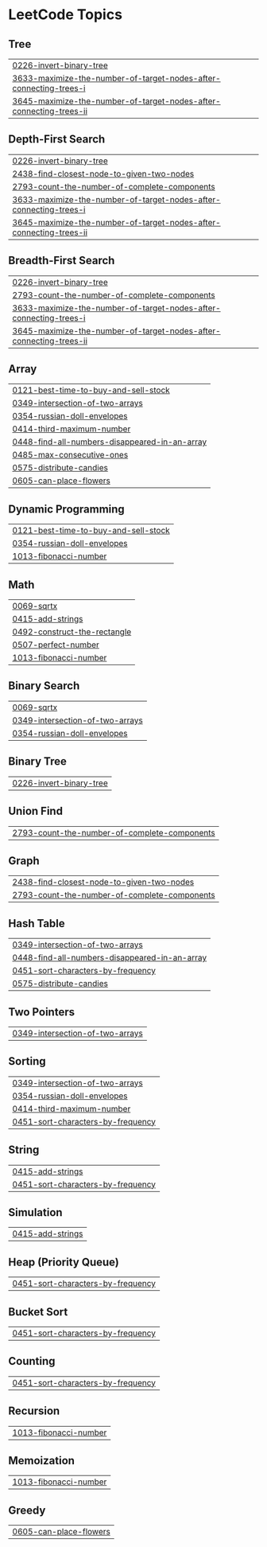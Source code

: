 

<!---LeetCode Topics Start-->
# LeetCode Topics
## Tree
|  |
| ------- |
| [0226-invert-binary-tree](https://github.com/solomon-2105/DSA/tree/master/0226-invert-binary-tree) |
| [3633-maximize-the-number-of-target-nodes-after-connecting-trees-i](https://github.com/solomon-2105/DSA/tree/master/3633-maximize-the-number-of-target-nodes-after-connecting-trees-i) |
| [3645-maximize-the-number-of-target-nodes-after-connecting-trees-ii](https://github.com/solomon-2105/DSA/tree/master/3645-maximize-the-number-of-target-nodes-after-connecting-trees-ii) |
## Depth-First Search
|  |
| ------- |
| [0226-invert-binary-tree](https://github.com/solomon-2105/DSA/tree/master/0226-invert-binary-tree) |
| [2438-find-closest-node-to-given-two-nodes](https://github.com/solomon-2105/DSA/tree/master/2438-find-closest-node-to-given-two-nodes) |
| [2793-count-the-number-of-complete-components](https://github.com/solomon-2105/DSA/tree/master/2793-count-the-number-of-complete-components) |
| [3633-maximize-the-number-of-target-nodes-after-connecting-trees-i](https://github.com/solomon-2105/DSA/tree/master/3633-maximize-the-number-of-target-nodes-after-connecting-trees-i) |
| [3645-maximize-the-number-of-target-nodes-after-connecting-trees-ii](https://github.com/solomon-2105/DSA/tree/master/3645-maximize-the-number-of-target-nodes-after-connecting-trees-ii) |
## Breadth-First Search
|  |
| ------- |
| [0226-invert-binary-tree](https://github.com/solomon-2105/DSA/tree/master/0226-invert-binary-tree) |
| [2793-count-the-number-of-complete-components](https://github.com/solomon-2105/DSA/tree/master/2793-count-the-number-of-complete-components) |
| [3633-maximize-the-number-of-target-nodes-after-connecting-trees-i](https://github.com/solomon-2105/DSA/tree/master/3633-maximize-the-number-of-target-nodes-after-connecting-trees-i) |
| [3645-maximize-the-number-of-target-nodes-after-connecting-trees-ii](https://github.com/solomon-2105/DSA/tree/master/3645-maximize-the-number-of-target-nodes-after-connecting-trees-ii) |
## Array
|  |
| ------- |
| [0121-best-time-to-buy-and-sell-stock](https://github.com/solomon-2105/DSA/tree/master/0121-best-time-to-buy-and-sell-stock) |
| [0349-intersection-of-two-arrays](https://github.com/solomon-2105/DSA/tree/master/0349-intersection-of-two-arrays) |
| [0354-russian-doll-envelopes](https://github.com/solomon-2105/DSA/tree/master/0354-russian-doll-envelopes) |
| [0414-third-maximum-number](https://github.com/solomon-2105/DSA/tree/master/0414-third-maximum-number) |
| [0448-find-all-numbers-disappeared-in-an-array](https://github.com/solomon-2105/DSA/tree/master/0448-find-all-numbers-disappeared-in-an-array) |
| [0485-max-consecutive-ones](https://github.com/solomon-2105/DSA/tree/master/0485-max-consecutive-ones) |
| [0575-distribute-candies](https://github.com/solomon-2105/DSA/tree/master/0575-distribute-candies) |
| [0605-can-place-flowers](https://github.com/solomon-2105/DSA/tree/master/0605-can-place-flowers) |
## Dynamic Programming
|  |
| ------- |
| [0121-best-time-to-buy-and-sell-stock](https://github.com/solomon-2105/DSA/tree/master/0121-best-time-to-buy-and-sell-stock) |
| [0354-russian-doll-envelopes](https://github.com/solomon-2105/DSA/tree/master/0354-russian-doll-envelopes) |
| [1013-fibonacci-number](https://github.com/solomon-2105/DSA/tree/master/1013-fibonacci-number) |
## Math
|  |
| ------- |
| [0069-sqrtx](https://github.com/solomon-2105/DSA/tree/master/0069-sqrtx) |
| [0415-add-strings](https://github.com/solomon-2105/DSA/tree/master/0415-add-strings) |
| [0492-construct-the-rectangle](https://github.com/solomon-2105/DSA/tree/master/0492-construct-the-rectangle) |
| [0507-perfect-number](https://github.com/solomon-2105/DSA/tree/master/0507-perfect-number) |
| [1013-fibonacci-number](https://github.com/solomon-2105/DSA/tree/master/1013-fibonacci-number) |
## Binary Search
|  |
| ------- |
| [0069-sqrtx](https://github.com/solomon-2105/DSA/tree/master/0069-sqrtx) |
| [0349-intersection-of-two-arrays](https://github.com/solomon-2105/DSA/tree/master/0349-intersection-of-two-arrays) |
| [0354-russian-doll-envelopes](https://github.com/solomon-2105/DSA/tree/master/0354-russian-doll-envelopes) |
## Binary Tree
|  |
| ------- |
| [0226-invert-binary-tree](https://github.com/solomon-2105/DSA/tree/master/0226-invert-binary-tree) |
## Union Find
|  |
| ------- |
| [2793-count-the-number-of-complete-components](https://github.com/solomon-2105/DSA/tree/master/2793-count-the-number-of-complete-components) |
## Graph
|  |
| ------- |
| [2438-find-closest-node-to-given-two-nodes](https://github.com/solomon-2105/DSA/tree/master/2438-find-closest-node-to-given-two-nodes) |
| [2793-count-the-number-of-complete-components](https://github.com/solomon-2105/DSA/tree/master/2793-count-the-number-of-complete-components) |
## Hash Table
|  |
| ------- |
| [0349-intersection-of-two-arrays](https://github.com/solomon-2105/DSA/tree/master/0349-intersection-of-two-arrays) |
| [0448-find-all-numbers-disappeared-in-an-array](https://github.com/solomon-2105/DSA/tree/master/0448-find-all-numbers-disappeared-in-an-array) |
| [0451-sort-characters-by-frequency](https://github.com/solomon-2105/DSA/tree/master/0451-sort-characters-by-frequency) |
| [0575-distribute-candies](https://github.com/solomon-2105/DSA/tree/master/0575-distribute-candies) |
## Two Pointers
|  |
| ------- |
| [0349-intersection-of-two-arrays](https://github.com/solomon-2105/DSA/tree/master/0349-intersection-of-two-arrays) |
## Sorting
|  |
| ------- |
| [0349-intersection-of-two-arrays](https://github.com/solomon-2105/DSA/tree/master/0349-intersection-of-two-arrays) |
| [0354-russian-doll-envelopes](https://github.com/solomon-2105/DSA/tree/master/0354-russian-doll-envelopes) |
| [0414-third-maximum-number](https://github.com/solomon-2105/DSA/tree/master/0414-third-maximum-number) |
| [0451-sort-characters-by-frequency](https://github.com/solomon-2105/DSA/tree/master/0451-sort-characters-by-frequency) |
## String
|  |
| ------- |
| [0415-add-strings](https://github.com/solomon-2105/DSA/tree/master/0415-add-strings) |
| [0451-sort-characters-by-frequency](https://github.com/solomon-2105/DSA/tree/master/0451-sort-characters-by-frequency) |
## Simulation
|  |
| ------- |
| [0415-add-strings](https://github.com/solomon-2105/DSA/tree/master/0415-add-strings) |
## Heap (Priority Queue)
|  |
| ------- |
| [0451-sort-characters-by-frequency](https://github.com/solomon-2105/DSA/tree/master/0451-sort-characters-by-frequency) |
## Bucket Sort
|  |
| ------- |
| [0451-sort-characters-by-frequency](https://github.com/solomon-2105/DSA/tree/master/0451-sort-characters-by-frequency) |
## Counting
|  |
| ------- |
| [0451-sort-characters-by-frequency](https://github.com/solomon-2105/DSA/tree/master/0451-sort-characters-by-frequency) |
## Recursion
|  |
| ------- |
| [1013-fibonacci-number](https://github.com/solomon-2105/DSA/tree/master/1013-fibonacci-number) |
## Memoization
|  |
| ------- |
| [1013-fibonacci-number](https://github.com/solomon-2105/DSA/tree/master/1013-fibonacci-number) |
## Greedy
|  |
| ------- |
| [0605-can-place-flowers](https://github.com/solomon-2105/DSA/tree/master/0605-can-place-flowers) |
<!---LeetCode Topics End-->